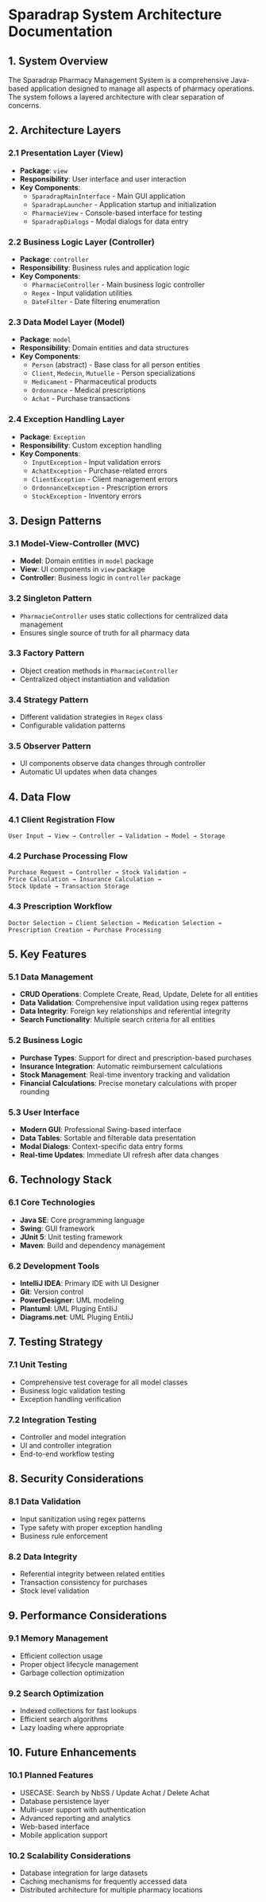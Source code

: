 # Sparadrap System Architecture Documentation

## 1. System Overview

The Sparadrap Pharmacy Management System is a comprehensive Java-based application designed to manage all aspects of pharmacy operations. The system follows a layered architecture with clear separation of concerns.

## 2. Architecture Layers

### 2.1 Presentation Layer (View)
- **Package**: `view`
- **Responsibility**: User interface and user interaction
- **Key Components**:
  - `SparadrapMainInterface` - Main GUI application
  - `SparadrapLauncher` - Application startup and initialization
  - `PharmacieView` - Console-based interface for testing
  - `SparadrapDialogs` - Modal dialogs for data entry

### 2.2 Business Logic Layer (Controller)
- **Package**: `controller`
- **Responsibility**: Business rules and application logic
- **Key Components**:
  - `PharmacieController` - Main business logic controller
  - `Regex` - Input validation utilities
  - `DateFilter` - Date filtering enumeration

### 2.3 Data Model Layer (Model)
- **Package**: `model`
- **Responsibility**: Domain entities and data structures
- **Key Components**:
  - `Person` (abstract) - Base class for all person entities
  - `Client`, `Medecin`, `Mutuelle` - Person specializations
  - `Medicament` - Pharmaceutical products
  - `Ordonnance` - Medical prescriptions
  - `Achat` - Purchase transactions

### 2.4 Exception Handling Layer
- **Package**: `Exception`
- **Responsibility**: Custom exception handling
- **Key Components**:
  - `InputException` - Input validation errors
  - `AchatException` - Purchase-related errors
  - `ClientException` - Client management errors
  - `OrdonnanceException` - Prescription errors
  - `StockException` - Inventory errors

## 3. Design Patterns

### 3.1 Model-View-Controller (MVC)
- **Model**: Domain entities in `model` package
- **View**: UI components in `view` package
- **Controller**: Business logic in `controller` package

### 3.2 Singleton Pattern
- `PharmacieController` uses static collections for centralized data management
- Ensures single source of truth for all pharmacy data

### 3.3 Factory Pattern
- Object creation methods in `PharmacieController`
- Centralized object instantiation and validation

### 3.4 Strategy Pattern
- Different validation strategies in `Regex` class
- Configurable validation patterns

### 3.5 Observer Pattern
- UI components observe data changes through controller
- Automatic UI updates when data changes

## 4. Data Flow

### 4.1 Client Registration Flow
```
User Input → View → Controller → Validation → Model → Storage
```

### 4.2 Purchase Processing Flow
```
Purchase Request → Controller → Stock Validation → 
Price Calculation → Insurance Calculation → 
Stock Update → Transaction Storage
```

### 4.3 Prescription Workflow
```
Doctor Selection → Client Selection → Medication Selection → 
Prescription Creation → Purchase Processing
```

## 5. Key Features

### 5.1 Data Management
- **CRUD Operations**: Complete Create, Read, Update, Delete for all entities
- **Data Validation**: Comprehensive input validation using regex patterns
- **Data Integrity**: Foreign key relationships and referential integrity
- **Search Functionality**: Multiple search criteria for all entities

### 5.2 Business Logic
- **Purchase Types**: Support for direct and prescription-based purchases
- **Insurance Integration**: Automatic reimbursement calculations
- **Stock Management**: Real-time inventory tracking and validation
- **Financial Calculations**: Precise monetary calculations with proper rounding

### 5.3 User Interface
- **Modern GUI**: Professional Swing-based interface
- **Data Tables**: Sortable and filterable data presentation
- **Modal Dialogs**: Context-specific data entry forms
- **Real-time Updates**: Immediate UI refresh after data changes

## 6. Technology Stack

### 6.1 Core Technologies
- **Java SE**: Core programming language
- **Swing**: GUI framework
- **JUnit 5**: Unit testing framework
- **Maven**: Build and dependency management

### 6.2 Development Tools
- **IntelliJ IDEA**: Primary IDE with UI Designer
- **Git**: Version control
- **PowerDesigner**: UML modeling
- **Plantuml**: UML Pluging EntiliJ
- **Diagrams.net**: UML Pluging  EntiliJ

## 7. Testing Strategy

### 7.1 Unit Testing
- Comprehensive test coverage for all model classes
- Business logic validation testing
- Exception handling verification

### 7.2 Integration Testing
- Controller and model integration
- UI and controller integration
- End-to-end workflow testing

## 8. Security Considerations

### 8.1 Data Validation
- Input sanitization using regex patterns
- Type safety with proper exception handling
- Business rule enforcement

### 8.2 Data Integrity
- Referential integrity between related entities
- Transaction consistency for purchases
- Stock level validation

## 9. Performance Considerations

### 9.1 Memory Management
- Efficient collection usage
- Proper object lifecycle management
- Garbage collection optimization

### 9.2 Search Optimization
- Indexed collections for fast lookups
- Efficient search algorithms
- Lazy loading where appropriate

## 10. Future Enhancements

### 10.1 Planned Features
- USECASE: Search by NbSS / Update Achat / Delete Achat
- Database persistence layer
- Multi-user support with authentication
- Advanced reporting and analytics
- Web-based interface
- Mobile application support


### 10.2 Scalability Considerations
- Database integration for large datasets
- Caching mechanisms for frequently accessed data
- Distributed architecture for multiple pharmacy locations